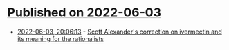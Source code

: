 # [Published on 2022-06-03](index.md)

* [2022-06-03, 20:06:13](https://news.ycombinator.com/item?id=31613004) - [Scott Alexander's correction on ivermectin and its meaning for the rationalists](https://doyourownresearch.substack.com/p/scott-alexander-corrects-error-ivermectin)
